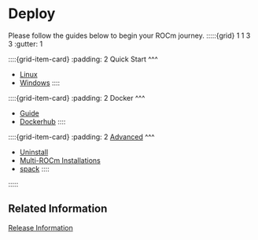 # Deploy
Please follow the guides below to begin your ROCm journey.
:::::{grid} 1 1 3 3
:gutter: 1

::::{grid-item-card} 
:padding: 2 
Quick Start
^^^
 * [Linux](quick_start)
 * [Windows](hip_sdk_install_win/hip_sdk_install_win)
::::

::::{grid-item-card} 
:padding: 2
Docker
^^^
 * [Guide](deploy/docker)
 * [Dockerhub](https://hub.docker.com/u/rocm/#!)
::::

::::{grid-item-card} 
:padding: 2
[Advanced](advanced)
^^^
 * [Uninstall](deploy/advanced/uninstall)
 * [Multi-ROCm Installations](deploy/advanced/multi)
 * [spack](deploy/advanced/spack)
::::

:::::
## Related Information
[Release Information](release)